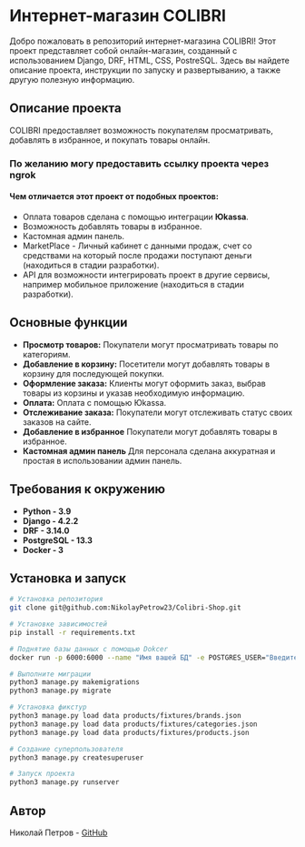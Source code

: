 # Интернет-магазин COLIBRI

Добро пожаловать в репозиторий интернет-магазина COLIBRI! Этот проект представляет собой онлайн-магазин, созданный с
использованием Django, DRF, HTML, CSS, PostreSQL. Здесь вы найдете описание проекта, инструкции по запуску и 
развертыванию, а также другую полезную информацию.

## Описание проекта

COLIBRI предоставляет возможность покупателям просматривать, добавлять в избранное, и покупать товары онлайн. 

### По желанию могу предоставить ссылку проекта через ngrok

#### Чем отличается этот проект от подобных проектов: 
- Оплата товаров сделана с помощью интеграции **Юkassa**.
- Возможность добавлять товары в избранное.
- Кастомная админ панель.
- MarketPlace - Личный кабинет с данными продаж, счет со средствами на который после продажи поступают деньги
  (находиться в стадии разработки).
- API для возможности интегрировать проект в другие сервисы, например мобильное приложение (находиться в стадии 
разработки).
 
## Основные функции
- **Просмотр товаров:** Покупатели могут просматривать товары по категориям.
- **Добавление в корзину:** Посетители могут добавлять товары в корзину для последующей покупки.
- **Оформление заказа:** Клиенты могут оформить заказ, выбрав товары из корзины и указав необходимую информацию.
- **Оплата:** Оплата с помощью Юkassa.
- **Отслеживание заказа:** Покупатели могут отслеживать статус своих заказов на сайте.
- **Добавление в избранное** Покупатели могут добавлять товары в избранное.
- **Кастомная админ панель** Для персонала сделана аккуратная и простая в использовании админ панель.

## Требования к окружению

- **Python - 3.9**
- **Django - 4.2.2**
- **DRF - 3.14.0**
- **PostgreSQL - 13.3**
- **Docker - 3**

## Установка и запуск

```bash
# Установка репозитория
git clone git@github.com:NikolayPetrow23/Colibri-Shop.git
```

```bash
# Установке зависимостей
pip install -r requirements.txt
```

```bash
# Поднятие базы данных с помощью Dokcer
docker run -p 6000:6000 --name "Имя вашей БД" -e POSTGRES_USER="Введите пользователя для БД" -e POSTGRES_PASSWORD="Введите пароль для БД" -e POSTGRES_DB="Имя вашей БД" -d postgres:13.3
```

```bash
# Выполните миграции
python3 manage.py makemigrations
python3 manage.py migrate
```

```bash
# Установка фикстур
python3 manage.py load data products/fixtures/brands.json
python3 manage.py load data products/fixtures/categories.json
python3 manage.py load data products/fixtures/products.json
```

```bash
# Создание суперпользователя
python3 manage.py createsuperuser
```

```bash
# Запуск проекта
python3 manage.py runserver
```


## Автор
Николай Петров - [GitHub](https://github.com/NikolayPetrow23)